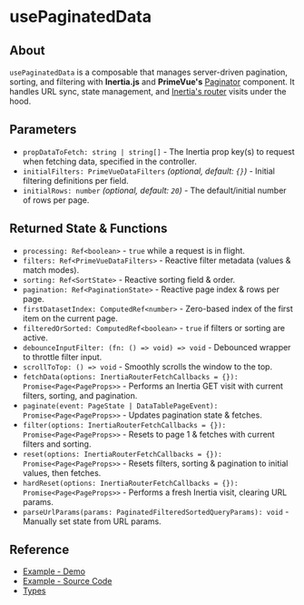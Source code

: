 # usePaginatedData

## About

`usePaginatedData` is a composable that manages server-driven pagination, sorting, and filtering with **Inertia.js** and **PrimeVue's** [Paginator](https://primevue.org/paginator/) component. It handles URL sync, state management, and [Inertia's router](https://inertiajs.com/manual-visits) visits under the hood.

## Parameters

-   `propDataToFetch: string | string[]` - The Inertia prop key(s) to request when fetching data, specified in the controller.
-   `initialFilters: PrimeVueDataFilters` _(optional, default: `{}`)_ - Initial filtering definitions per field.
-   `initialRows: number` _(optional, default: `20`)_ - The default/initial number of rows per page.

## Returned State & Functions

-   `processing: Ref<boolean>` - `true` while a request is in flight.
-   `filters: Ref<PrimeVueDataFilters>` - Reactive filter metadata (values & match modes).
-   `sorting: Ref<SortState>` - Reactive sorting field & order.
-   `pagination: Ref<PaginationState>` - Reactive page index & rows per page.
-   `firstDatasetIndex: ComputedRef<number>` - Zero-based index of the first item on the current page.
-   `filteredOrSorted: ComputedRef<boolean>` - `true` if filters or sorting are active.
-   `debounceInputFilter: (fn: () => void) => void` - Debounced wrapper to throttle filter input.
-   `scrollToTop: () => void` - Smoothly scrolls the window to the top.
-   `fetchData(options: InertiaRouterFetchCallbacks = {}): Promise<Page<PageProps>>` - Performs an Inertia GET visit with current filters, sorting, and pagination.
-   `paginate(event: PageState | DataTablePageEvent): Promise<Page<PageProps>>` - Updates pagination state & fetches.
-   `filter(options: InertiaRouterFetchCallbacks = {}): Promise<Page<PageProps>>` - Resets to page 1 & fetches with current filters and sorting.
-   `reset(options: InertiaRouterFetchCallbacks = {}): Promise<Page<PageProps>>` - Resets filters, sorting & pagination to initial values, then fetches.
-   `hardReset(options: InertiaRouterFetchCallbacks = {}): Promise<Page<PageProps>>` - Performs a fresh Inertia visit, clearing URL params.
-   `parseUrlParams(params: PaginatedFilteredSortedQueryParams): void` - Manually set state from URL params.

## Reference

- [Example - Demo](https://laravel-primevue-starter-kit-demo.laravel.cloudexamples/paginator/contacts)
- [Example - Source Code](https://github.com/connorabbas/laravel-primevue-starter-kit-demo/blob/master/resources/js/pages/examples/paginator/contacts/Index.vue)
- [Types](https://github.com/connorabbas/laravel-primevue-starter-kit/blob/master/resources/js/types/index.d.ts)
